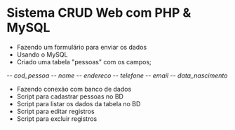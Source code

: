 # Sistema CRUD Web com PHP & MySQL

- Fazendo um formulário para enviar os dados
- Usando o MySQL
- Criado uma tabela "pessoas" com os campos;

_-- cod_pessoa
  -- nome
    -- endereco
      -- telefone
        -- email
          -- data_nascimento_
  - Fazendo conexão com banco de dados
  - Script para cadastrar pessoas no BD
  - Script para listar os dados da tabela no BD
  - Script para editar registros
  - Script para excluir registros
